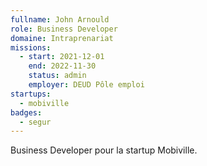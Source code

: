 ```yaml
---
fullname: John Arnould
role: Business Developer 
domaine: Intraprenariat
missions:
  - start: 2021-12-01
    end: 2022-11-30
    status: admin
    employer: DEUD Pôle emploi
startups:
  - mobiville
badges:
  - segur
---
```


Business Developer pour la startup Mobiville.
